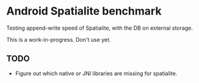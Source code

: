 # Android Spatialite benchmark

Testing append-write speed of Spatialite, with the DB on external storage.

This is a work-in-progress. Don't use yet.

## TODO

* Figure out which native or JNI libraries are missing for spatialite.